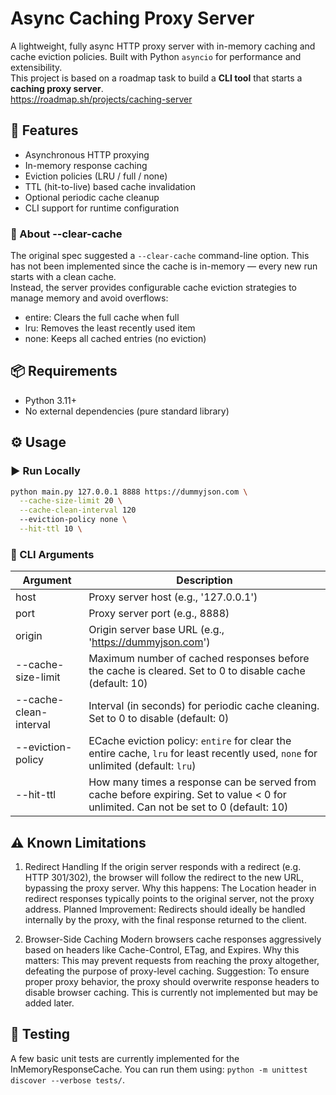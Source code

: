 # Async Caching Proxy Server

A lightweight, fully async HTTP proxy server with in-memory caching and cache eviction policies. Built with Python `asyncio` for performance and extensibility.   
This project is based on a roadmap task to build a **CLI tool** that starts a **caching proxy server**.   
https://roadmap.sh/projects/caching-server

## 🚀 Features
- Asynchronous HTTP proxying
- In-memory response caching 
- Eviction policies (LRU / full / none)
- TTL (hit-to-live) based cache invalidation
- Optional periodic cache cleanup
- CLI support for runtime configuration

### 🚫 About --clear-cache
The original spec suggested a `--clear-cache` command-line option.
This has not been implemented since the cache is in-memory — every new run starts with a clean cache.    
Instead, the server provides configurable cache eviction strategies to manage memory and avoid overflows:
- entire: Clears the full cache when full
- lru: Removes the least recently used item
- none: Keeps all cached entries (no eviction)
   
## 📦 Requirements
- Python 3.11+
- No external dependencies (pure standard library)

## ⚙️ Usage

### ▶️ Run Locally
```bash
python main.py 127.0.0.1 8888 https://dummyjson.com \
  --cache-size-limit 20 \
  --cache-clean-interval 120
  --eviction-policy none \
  --hit-ttl 10 \
```

### 🔧 CLI Arguments
| Argument | Description |
| -------- | ----------- |
| host | Proxy server host (e.g., '127.0.0.1') |
| port | Proxy server port (e.g., 8888) |
| origin | Origin server base URL (e.g., 'https://dummyjson.com')|
| --cache-size-limit | Maximum number of cached responses before the cache is cleared. Set to 0 to disable cache (default: 10) |
| --cache-clean-interval | Interval (in seconds) for periodic cache cleaning. Set to 0 to disable (default: 0) |
| --eviction-policy | ECache eviction policy: `entire` for clear the entire cache, `lru` for least recently used, `none` for unlimited (default: `lru`) |
| --hit-ttl | How many times a response can be served from cache before expiring. Set to value < 0 for unlimited. Can not be set to 0 (default: 10) |

## ⚠️ Known Limitations
1. Redirect Handling
If the origin server responds with a redirect (e.g. HTTP 301/302), the browser will follow the redirect to the new URL, bypassing the proxy server.
Why this happens: The Location header in redirect responses typically points to the original server, not the proxy address.
Planned Improvement: Redirects should ideally be handled internally by the proxy, with the final response returned to the client.

2. Browser-Side Caching
Modern browsers cache responses aggressively based on headers like Cache-Control, ETag, and Expires.
Why this matters: This may prevent requests from reaching the proxy altogether, defeating the purpose of proxy-level caching.
Suggestion: To ensure proper proxy behavior, the proxy should overwrite response headers to disable browser caching. This is currently not implemented but may be added later.

## 🧪 Testing
A few basic unit tests are currently implemented for the InMemoryResponseCache. You can run them using:  `python -m unittest discover --verbose tests/`.